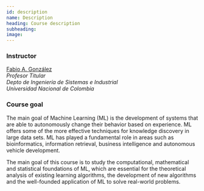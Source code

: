 ```yaml
---
id: description
name: Description
heading: Course description
subheading: 
image: 
---
```


### Instructor
[Fabio A. González](https://fagonzalezo.github.io)  
*Profesor Titular*  
*Depto de Ingeniería de Sistemas e Industrial*  
*Universidad Nacional de Colombia*

### Course goal
The main goal of Machine Learning (ML) is the development of systems that are able to autonomously change their behavior based on experience. ML offers some of the more effective techniques for knowledge discovery in large data sets. ML has played a fundamental role in areas such as bioinformatics, information retrieval, business intelligence and autonomous vehicle development.

The main goal of this course is to study the computational, mathematical and statistical foundations of ML, which are essential for the theoretical analysis of existing learning algorithms, the development of new algorithms and the well-founded application of ML to solve real-world problems.

